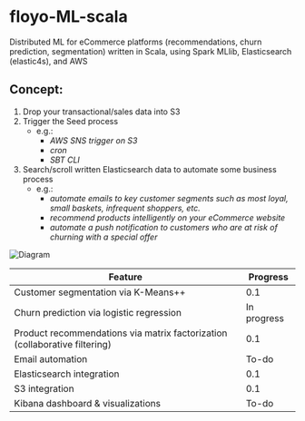 # floyo-ML-scala
Distributed ML for eCommerce platforms (recommendations, churn prediction, segmentation) written in Scala, using Spark MLlib, Elasticsearch (elastic4s), and AWS

## Concept:
1. Drop your transactional/sales data into S3
2. Trigger the Seed process 
    - e.g.: 
      - *AWS SNS trigger on S3*
      - *cron*
      - *SBT CLI*
3. Search/scroll written Elasticsearch data to automate some business process
    - e.g.:
      - *automate emails to key customer segments such as most loyal, small baskets, infrequent shoppers, etc.*
      - *recommend products intelligently on your eCommerce website*
      - *automate a push notification to customers who are at risk of churning with a special offer*

![Diagram](https://floyalty-ca.s3.ca-central-1.amazonaws.com/floyomlscala-diagram.svg)

| Feature                                                                                 | Progress   |
|-----------------------------------------------------------------------------------------|------------|
| Customer segmentation via K-Means++                                                     | 0.1        |
| Churn prediction via logistic regression                                                | In progress|
| Product recommendations via matrix factorization (collaborative filtering)              | 0.1        |
| Email automation                                                                        | To-do      |
| Elasticsearch integration                                                               | 0.1        |
| S3 integration                                                                          | 0.1        |
| Kibana dashboard & visualizations                                                       | To-do      |
